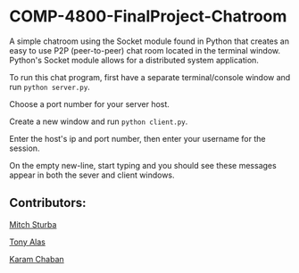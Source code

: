 # COMP-4800-FinalProject-Chatroom
A simple chatroom using the Socket module found in Python that creates an easy to use P2P (peer-to-peer) chat room located in the terminal window. Python's Socket module allows for a distributed system application.

To run this chat program, first have a separate terminal/console window and run `python server.py`.

Choose a port number for your server host.

Create a new window and run `python client.py`.

Enter the host's ip and port number, then enter your username for the session.

On the empty new-line, start typing and you should see these messages appear in both the sever and client windows.

## Contributors:

[Mitch Sturba](https://github.com/MitchellSturba)

[Tony Alas](https://github.com/tonyalas)

[Karam Chaban](https://github.com/chaban94)
